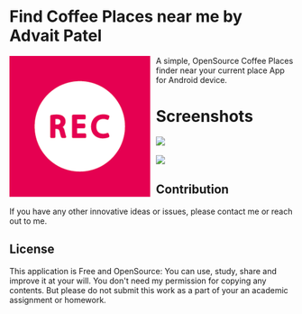 # Find Coffee Places near me by Advait Patel
[<img src="https://github.com/advaitpatel/Audio-Keeper/blob/master/app/src/main/res/drawable/iconRecord.png" width=250 height=250 style="float: left; padding-right: 10px;">](https://www.linkedin.com/in/AdvaitPatel93)

A simple, OpenSource Coffee Places finder near your current place App for Android device. 

# Screenshots

[<img src="https://cloud.githubusercontent.com/assets/6481231/22635969/7010ec7a-ebfd-11e6-9480-ce1657746437.png" width=250>](https://cloud.githubusercontent.com/assets/6481231/22635969/7010ec7a-ebfd-11e6-9480-ce1657746437.png)

[<img src="https://cloud.githubusercontent.com/assets/6481231/22635968/7010fc38-ebfd-11e6-998c-6d2a1689b362.png" width=250>](https://cloud.githubusercontent.com/assets/6481231/22635968/7010fc38-ebfd-11e6-998c-6d2a1689b362.png)






## Contribution
If you have any other innovative ideas or issues, please contact me or reach out to me.


## License

This application is Free and OpenSource: You can use, study, share and improve it at your
will. You don't need my permission for copying any contents. But please do not submit this work as a part of your an academic assignment or homework.
